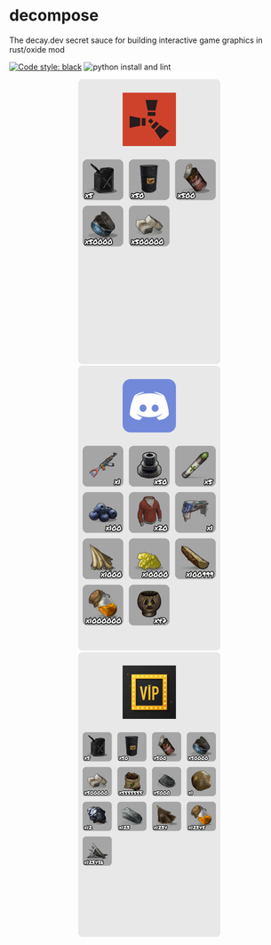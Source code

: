 # decompose

The decay.dev secret sauce for building interactive game graphics in rust/oxide mod

<a href="https://github.com/psf/black"><img alt="Code style: black" src="https://img.shields.io/badge/code%20style-black-000000.svg"></a> ![python install and lint](https://github.com/decaydev/flask-kits/workflows/python%20install%20and%20lint/badge.svg)

<p align="center">  
<img src="docs/Wi6HwtKVD.png" width="256" height="512"> <img src="docs/o4Z6BtggJ.png" width="256" height="512"> <img src="docs/QINzceWao.png" width="256" height="512">
</p>
